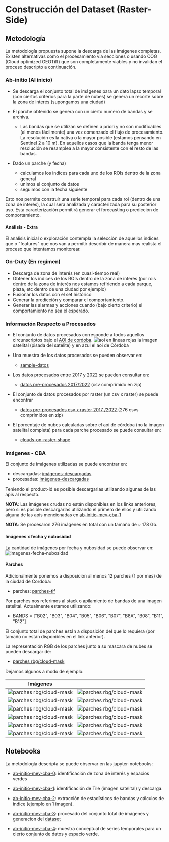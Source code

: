 # Construcción del Dataset (Raster-Side)

## Metodología

La metodología propuesta supone la descarga de las imágenes completas. Existen alternativas como el procesamiento
via secciones o usando COG (Cloud optimized GEOTiff) que son completamente viables y no invalidan el proceso
descripto a continuación.

### Ab-initio (Al inicio)

- Se descarga el conjunto total de imágenes para un dato lapso temporal (con ciertos criterios para la parte de nubes) 
se genera un recorte sobre la zona de interés (supongamos una ciudad)

- El parche obtenido se genera con un cierto numero de bandas y se archiva.
	- Las bandas que se utilizan se definen a priori y no son modificables (al menos fácilmente) una vez comenzado el flujo de procesamiento. La resolución es la nativa o la mayor posible (estamos pensando en Sentinel 2 a 10 m). En 
	aquellos casos que la banda tenga menor resolución se resamplea a la mayor consistente con el resto de las bandas.

- Dado un parche (y fecha)
	- calculamos los indices para cada uno de los ROIs dentro de la zona general
	- unimos el conjunto de datos
	- seguimos con la fecha siguiente
	
Esto nos permite construir una serie temporal para cada roi (dentro de una zona de interés), la cual sera analizada y caracterizada para su posterior uso. Esta caracterización permitirá generar el forecasting o predicción de comportamiento.

#### Análisis - Extra

El análisis inicial o exploración contempla la selección de aquellos indices que o 
"features" que nos van a permitir describir de manera mas realista el proceso que intentamos monitorear.


### On-Duty (En regimen)

- Descarga de zona de interés (en cuasi-tiempo real)
- Obtener los indices de los ROIs dentro de la zona de interés (por rois dentro de la zona de interés nos estamos refiriendo a cada parque, plaza, etc dentro de una ciudad por ejemplo)
- Fusionar los datos con el set histórico
- Generar la predicción y comparar el comportamiento.
- Generar las alarmas y acciones cuando (bajo cierto criterio) el comportamiento no sea el esperado.

### Información Respecto a Procesados

- El conjunto de datos procesados corresponde a todos aquellos circunscriptos bajo el [AOI de cordoba](./cba/cordoba.geojson).
 ![aoi](media/zona-interes-cba.png)
 en  lineas rojas la imagen satelital (pisada del satelite) y en azul el aoi de Córdoba

- Una muestra de los datos procesados se pueden observar en:
	- [sample-datos](cba/espacios-verdes-dataset-sample.csv)

- Los datos procesados entre 2017 y 2022 se pueden consultar en:
	- [datos pre-procesados 2017/2022](https://drive.google.com/file/d/1tgbIQaEXzIghcFYyd2YM9iMho4TDHHFd/view?usp=sharing) (csv comprimido en zip)

- El conjunto de datos procesados por raster (un csv x raster) se puede encontrar 
	- [datos pre-procesados csv x raster 2017 /2022 ](https://drive.google.com/file/d/1Cz3-LleDD1FGuCYnI8Y5Ih-MFWwnQtJK/view?usp=sharing) (276 csvs comprimidos en zip)

- El porcentaje de nubes calculadas sobre el aoi de córdoba (no la imagen satelital completa) para cada parche procesado se puede consultar en:
	- [clouds-on-raster-shape](../data/cba/clouds-on-raster-shape.csv)

### Imágenes - CBA

El conjunto de imágenes utilizadas se puede encontrar en:

- descargadas: [imágenes-descargadas](cba/productos-descargados-cba.cvs)
- procesadas: [imágenes-descargadas](cba/cropped-files.csv)

Teniendo el product-id es posible descargarlas utilizando algunas de las apis al respecto.

__NOTA__: Las imágenes crudas no están disponibles en los links anteriores, pero si es posible descargarlas utilizando el primero de ellos y utilizando alguna de las apis mencionadas en [ab-initio-mev-cba-1](../notebooks/ab-initio-mev-cba-1.ipynb)


__NOTA__: Se procesaron 276 imágenes en total con un tamaño de ~ 178 Gb.

#### Imágenes x fecha y nubosidad

La cantidad de imágenes por fecha y nubosidad se puede observar en:
![imagenes-fecha-nubosidad](../data/cba/images-month-year-clouds.jpg)

#### Parches

Adicionalmente ponemos a disposición al menos 12 parches (1 por mes) de la ciudad de Cordoba:
- parches: [parches-tif](https://drive.google.com/drive/folders/1OhWuafgPCZxoASy29oCRvCCBDIn6vJ5n?usp=sharing)


Por parches nos referimos al stack o apilamiento de bandas de una imagen satelital. Actualmente estamos utilizando:
- BANDS = ["B02", "B03", "B04", "B05", "B06", "B07", "B8A", "B08", "B11", "B12"]

El conjunto total de parches están a disposición del que lo requiera (por tamaño no están disponibles en el link anterior).

La representación RGB de los parches junto a su mascara de nubes se pueden descargar de:
- [parches rbg/cloud-mask](https://drive.google.com/file/d/1VJnFvc9waDWPzm0i6UitKwlOSaQVwn_j/view?usp=sharing)

Dejamos algunos a modo de ejemplo:

| Imágenes | |
|--------|------|
| ![parches rbg/cloud-mask](cba/parches-rgb/S2A_MSIL1C_20200108T141701_N0208_R010_T20JLL_20200108T173844_cba.jpg) | ![parches rbg/cloud-mask](cba/parches-rgb/S2A_MSIL1C_20200227T141731_N0209_R010_T20JLL_20200227T175603_cba.jpg) |
| ![parches rbg/cloud-mask](cba/parches-rgb/S2A_MSIL1C_20200328T141731_N0209_R010_T20JLL_20200328T185640_cba.jpg) | ![parches rbg/cloud-mask](cba/parches-rgb/S2A_MSIL1C_20200417T141741_N0209_R010_T20JLL_20200417T173808_cba.jpg) |
| ![parches rbg/cloud-mask](cba/parches-rgb/S2A_MSIL1C_20200517T141741_N0209_R010_T20JLL_20200517T174050_cba.jpg) | ![parches rbg/cloud-mask](cba/parches-rgb/S2A_MSIL1C_20200616T141741_N0209_R010_T20JLL_20200616T174040_cba.jpg) |
| ![parches rbg/cloud-mask](cba/parches-rgb/S2A_MSIL1C_20200726T141741_N0209_R010_T20JLL_20200726T185652_cba.jpg) | ![parches rbg/cloud-mask](cba/parches-rgb/S2A_MSIL1C_20200825T141741_N0209_R010_T20JLL_20200825T192849_cba.jpg) |
| ![parches rbg/cloud-mask](cba/parches-rgb/S2A_MSIL1C_20200914T141741_N0209_R010_T20JLL_20200914T175310_cba.jpg) | ![parches rbg/cloud-mask](cba/parches-rgb/S2A_MSIL1C_20201024T141741_N0209_R010_T20JLL_20201024T174501_cba.jpg) |
| ![parches rbg/cloud-mask](cba/parches-rgb/S2A_MSIL1C_20201113T141741_N0209_R010_T20JLL_20201113T175045_cba.jpg) | ![parches rbg/cloud-mask](cba/parches-rgb/S2B_MSIL1C_20200123T141649_N0208_R010_T20JLL_20200123T173902_cba.jpg) |



## Notebooks

La metodología descripta se puede observar en las jupyter-notebooks:

- [ab-initio-mev-cba-0](../notebooks/ab-initio-mev-cba-0.ipynb): identificación de zona de interés y espacios verdes

- [ab-initio-mev-cba-1](../notebooks/ab-initio-mev-cba-1.ipynb): identificación de Tile (imagen satelital) y descarga.

- [ab-initio-mev-cba-2](../notebooks/ab-initio-mev-cba-2.ipynb): extracción de estadísticos de bandas y cálculos de indice (ejemplo en 1 imagen).

- [ab-initio-mev-cba-3](../notebooks/ab-initio-mev-cba-3.ipynb): procesado del conjunto total de imágenes y generacion del [dataset](./estructura-datos.md)

- [ab-initio-mev-cba-4](../notebooks/ab-initio-mev-cba-4.ipynb): muestra conceptual de series temporales para un cierto conjunto de datos y espacio verde.